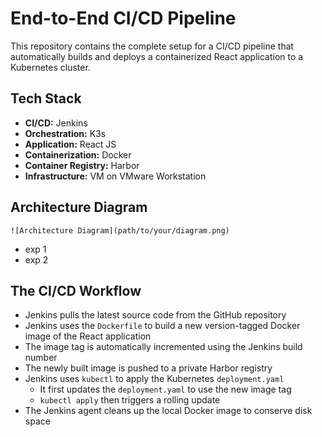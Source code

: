 # End-to-End CI/CD Pipeline

This repository contains the complete setup for a CI/CD pipeline that automatically builds and deploys a containerized React application to a Kubernetes cluster. 


## Tech Stack

* **CI/CD:** Jenkins
* **Orchestration:** K3s
* **Application:** React JS
* **Containerization:** Docker
* **Container Registry:** Harbor
* **Infrastructure:** VM on VMware Workstation


## Architecture Diagram

`![Architecture Diagram](path/to/your/diagram.png)`
* exp 1 
* exp 2


## The CI/CD Workflow

* Jenkins pulls the latest source code from the GitHub repository
* Jenkins uses the `Dockerfile` to build a new version-tagged Docker image of the React application 
* The image tag is automatically incremented using the Jenkins build number
* The newly built image is pushed to a private Harbor registry
* Jenkins uses `kubectl` to apply the Kubernetes `deployment.yaml`
  * It first updates the `deployment.yaml` to use the new image tag
  * `kubectl apply` then triggers a rolling update
* The Jenkins agent cleans up the local Docker image to conserve disk space


<!-- ## How to Run This Project

1.  **Prerequisites:**
    * Three Ubuntu Server VMs (for Jenkins, Harbor, and K3s).
    * Jenkins, Docker, Harbor, and K3s installed and configured.
2.  **Configuration:**
    * Store your Harbor and K3s credentials securely in the Jenkins Credentials Manager.
    * Update the repository URL in the Jenkins job configuration.
3.  **Run:**
    * Trigger the pipeline manually or by pushing a change to the GitHub repository. -->